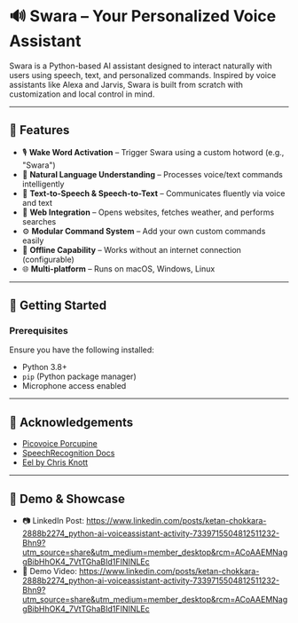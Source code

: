 # 🔊 Swara – Your Personalized Voice Assistant

Swara is a Python-based AI assistant designed to interact naturally with users using speech, text, and personalized commands. Inspired by voice assistants like Alexa and Jarvis, Swara is built from scratch with customization and local control in mind.

---

## 🎯 Features

- 🎙️ **Wake Word Activation** – Trigger Swara using a custom hotword (e.g., "Swara")
- 🧠 **Natural Language Understanding** – Processes voice/text commands intelligently
- 💬 **Text-to-Speech & Speech-to-Text** – Communicates fluently via voice and text
- 🔗 **Web Integration** – Opens websites, fetches weather, and performs searches
- ⚙️ **Modular Command System** – Add your own custom commands easily
- 🧪 **Offline Capability** – Works without an internet connection (configurable)
- 🌐 **Multi-platform** – Runs on macOS, Windows, Linux

---

## 🚀 Getting Started

### Prerequisites

Ensure you have the following installed:

- Python 3.8+
- `pip` (Python package manager)
- Microphone access enabled


---

## 🙌 Acknowledgements
- [Picovoice Porcupine](https://github.com/Picovoice/porcupine)
- [SpeechRecognition Docs](https://pypi.org/project/SpeechRecognition/)
- [Eel by Chris Knott](https://github.com/samuelhwilliams/Eel)

---

## 🔗 Demo & Showcase
- 📷 LinkedIn Post: https://www.linkedin.com/posts/ketan-chokkara-2888b2274_python-ai-voiceassistant-activity-7339715504812511232-Bhn9?utm_source=share&utm_medium=member_desktop&rcm=ACoAAEMNaggBibHhOK4_7VtTGhaBId1FININLEc
- 🎥 Demo Video: https://www.linkedin.com/posts/ketan-chokkara-2888b2274_python-ai-voiceassistant-activity-7339715504812511232-Bhn9?utm_source=share&utm_medium=member_desktop&rcm=ACoAAEMNaggBibHhOK4_7VtTGhaBId1FININLEc

